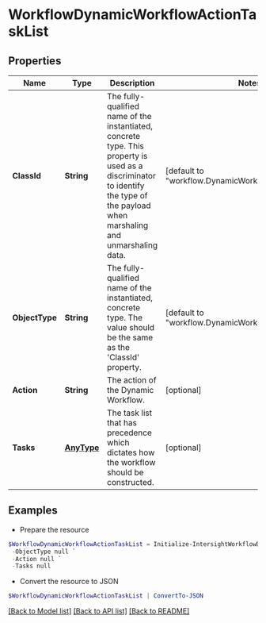 # WorkflowDynamicWorkflowActionTaskList
## Properties

Name | Type | Description | Notes
------------ | ------------- | ------------- | -------------
**ClassId** | **String** | The fully-qualified name of the instantiated, concrete type. This property is used as a discriminator to identify the type of the payload when marshaling and unmarshaling data. | [default to "workflow.DynamicWorkflowActionTaskList"]
**ObjectType** | **String** | The fully-qualified name of the instantiated, concrete type. The value should be the same as the &#39;ClassId&#39; property. | [default to "workflow.DynamicWorkflowActionTaskList"]
**Action** | **String** | The action of the Dynamic Workflow. | [optional] 
**Tasks** | [**AnyType**](.md) | The task list that has precedence which dictates how the workflow should be constructed. | [optional] 

## Examples

- Prepare the resource
```powershell
$WorkflowDynamicWorkflowActionTaskList = Initialize-IntersightWorkflowDynamicWorkflowActionTaskList  -ClassId null `
 -ObjectType null `
 -Action null `
 -Tasks null
```

- Convert the resource to JSON
```powershell
$WorkflowDynamicWorkflowActionTaskList | ConvertTo-JSON
```

[[Back to Model list]](../README.md#documentation-for-models) [[Back to API list]](../README.md#documentation-for-api-endpoints) [[Back to README]](../README.md)

